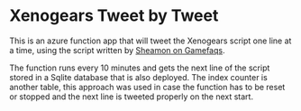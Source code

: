 # Xenogears Tweet by Tweet

This is an azure function app that will tweet the Xenogears script one line at a time, using the script written by [Sheamon on Gamefaqs](https://gamefaqs.gamespot.com/ps/199365-xenogears/faqs/10004).

The function runs every 10 minutes and gets the next line of the script stored in a Sqlite database that is also deployed. The index counter is another table, this approach was used in case the function has to be reset or stopped and the next line is tweeted properly on the next start.